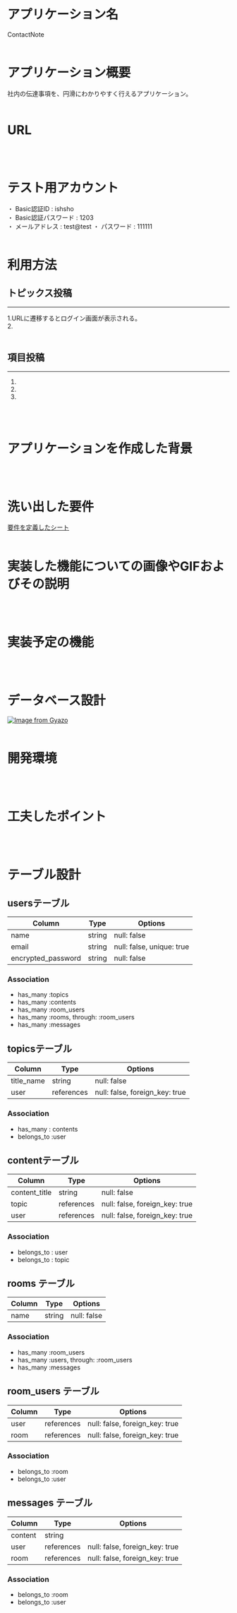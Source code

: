 # アプリケーション名
ContactNote
</br>
</br>

# アプリケーション概要
社内の伝達事項を、円滑にわかりやすく行えるアプリケーション。
</br>
</br>

# URL

</br>
</br>

# テスト用アカウント
・ Basic認証ID : ishsho  
・ Basic認証パスワード : 1203  
・ メールアドレス : test@test
・ パスワード : 111111
</br>
</br>

# 利用方法
トピックス投稿
---
___
1.URLに遷移するとログイン画面が表示される。  
2.
</br>
</br>

項目投稿
---
___
1.  
2. 
3.  
</br>
</br>

# アプリケーションを作成した背景

</br>
</br>

# 洗い出した要件
[要件を定義したシート](https://docs.google.com/spreadsheets/d/1hPcdfzZ0Nhv3sjtiWoG7QFnbUg65fBB31BzNE2ETZWc/edit#gid=982722306)
</br>
</br>

# 実装した機能についての画像やGIFおよびその説明

</br>
</br>

# 実装予定の機能

</br>
</br>

# データベース設計
[![Image from Gyazo](https://i.gyazo.com/73b66506372832e2adb428dd34f9de93.png)](https://gyazo.com/73b66506372832e2adb428dd34f9de93)
</br>
</br>

# 開発環境

</br>
</br>

# 工夫したポイント

</br>
</br>

# テーブル設計

## usersテーブル

| Column                |  Type      |  Options                    |
|-----------------------|------------|-----------------------------|
| name                  | string     | null: false                 |
| email                 | string     | null: false, unique: true   |
| encrypted_password    | string     | null: false                 |

### Association

- has_many :topics
- has_many :contents
- has_many :room_users
- has_many :rooms, through: :room_users
- has_many :messages



## topicsテーブル

| Column                |  Type      |  Options                       |
|-----------------------|------------|--------------------------------|
| title_name            | string     | null: false                    |
| user                  | references | null: false, foreign_key: true |

### Association

- has_many : contents
- belongs_to :user



## contentテーブル

| Column                |  Type      |  Options                       |
|-----------------------|------------|--------------------------------|
| content_title         | string     | null: false                    |
| topic                 | references | null: false, foreign_key: true |
| user                  | references | null: false, foreign_key: true |


### Association

- belongs_to : user
- belongs_to : topic



## rooms テーブル

| Column | Type   | Options     |
| ------ | ------ | ----------- |
| name   | string | null: false |

### Association

- has_many :room_users
- has_many :users, through: :room_users
- has_many :messages



## room_users テーブル

| Column | Type       | Options                        |
| ------ | ---------- | ------------------------------ |
| user   | references | null: false, foreign_key: true |
| room   | references | null: false, foreign_key: true |

### Association

- belongs_to :room
- belongs_to :user


## messages テーブル

| Column  | Type       | Options                        |
| ------- | ---------- | ------------------------------ |
| content | string     |                                |
| user    | references | null: false, foreign_key: true |
| room    | references | null: false, foreign_key: true |

### Association

- belongs_to :room
- belongs_to :user